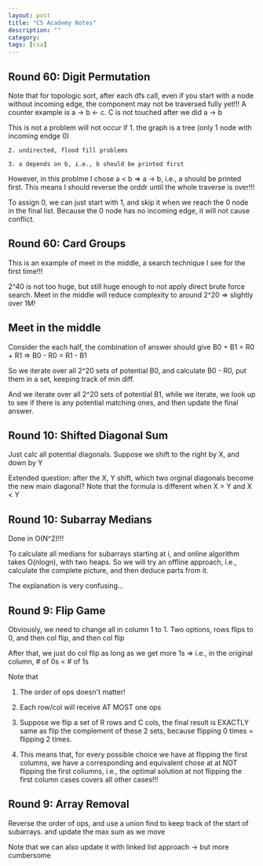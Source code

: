 ```yaml
---
layout: post
title: "CS Academy Notes" 
description: ""
category: 
tags: [csa]
---
```


Round 60: Digit Permutation
-----------
Note that for topologic sort, after each dfs call, even if you start with a node without incoming edge, the component may not be traversed fully yet!!! A counter example is a -> b <- c. C is not touched after we did a -> b

This is not a problem will not occur if 
	1. the graph is a tree (only 1 node with incoming endge 0)
	
	2. undirected, flood fill problems

	3. a depends on b, i.e., b should be printed first

However, in this problme I chose a < b => a -> b, i.e., a should be printed first. This means I should reverse the orddr until the whole traverse is over!!!

To assign 0, we can just start with 1, and skip it when we reach the 0 node in the final list. Because the 0 node  has no incoming edge, it will not cause conflict.


Round 60: Card Groups
----------
This is an example of meet in the middle, a search technique I see for the first time!!!

2^40 is not too huge, but still huge enough to not apply direct brute force search. Meet in the middle will reduce complexity to around 2^20 => slightly over 1M!

Meet in the middle
-----------
Consider the each half, the combination of answer should give B0 + B1 = R0 + R1 => B0 - R0 = R1 - B1

So we iterate over all 2^20 sets of potential B0, and calculate B0 - R0, put them in a set, keeping track of min diff.

And we iterate over all 2^20 sets of potential B1, while we iterate, we look up to see if there is any potential matching ones, and then update the final answer.


Round 10: Shifted Diagonal Sum
----------
Just calc all potential diagonals. Suppose we shift to the right by X, and down by Y

Extended question: after the X, Y shift, which two orginal diagonals become the new main diagonal? Note that the formula is different when X > Y and X < Y

Round 10: Subarray Medians
----------
Done in O(N^2)!!!

To calculate all medians for subarrays starting at i, and online algorithm takes O(nlogn), with two heaps. So we will try an offline approach, i.e., calculate the complete picture, and then deduce parts from it.

The explanation is very confusing...

Round 9: Flip Game
---------
Obviously, we need to change all in column 1 to 1. Two options, rows flips to 0, and then col flip, and then col flip

After that, we just do col flip as long as we get more 1s => i.e., in the original column, # of 0s < # of 1s

Note that

1. The order of ops doesn't matter!

2. Each row/col will receive AT MOST one ops

3. Suppose we flip a set of R rows and C cols, the final result is EXACTLY same as flip the complement of these 2 sets, because flipping 0 times = flipping 2 times.

4. This means that, for every possible choice we have at flipping the first columns, we have a corresponding and equivalent chose at at NOT flipping the first coliumns, i.e., the optimal solution at not flipping the first column cases covers all other cases!!!


Round 9: Array Removal
---------
Reverse the order of ops, and use a union find to keep track of the start of subarrays. and update the max sum as we move

Note that we can also update it with linked list approach -> but more cumbersome
